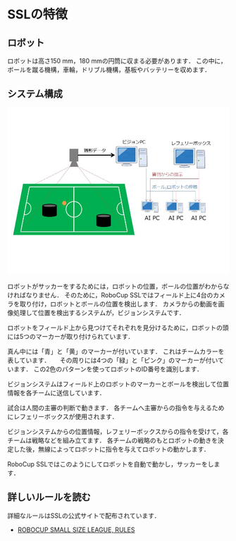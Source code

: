 # SSLの特徴

## ロボット

ロボットは高さ150 mm，180 mmの円筒に収まる必要があります．
この中に，ボールを蹴る機構，車輪，ドリブル機構，基板やバッテリーを収めます．

## システム構成

![システム構成図](../img/robocup_ssl/ssl_system.jpg)

ロボットがサッカーをするためには，ロボットの位置，ボールの位置がわからなければなりません．
そのために，RoboCup SSLではフィールド上に4台のカメラを取り付け，ロボットとボールの位置を検出します．
カメラからの動画を画像処理して位置を検出するシステムが，ビジョンシステムです．

ロボットをフィールド上から見つけてそれぞれを見分けるために，ロボットの頭には5つのマーカーが取り付けられています．

真ん中には「青」と「黄」のマーカーが付いています．
これはチームカラーを表しています．
　
その周りには4つの「緑」と「ピンク」のマーカーが付いています．
この2色のパターンを使ってロボットのID番号を識別します．

ビジョンシステムはフィールド上のロボットのマーカーとボールを検出して位置情報を各チームに送信しています．

試合は人間の主審の判断で動きます．
各チームへ主審からの指令を与えるためにレフェリーボックスが使用されます．

ビジョンシステムからの位置情報，レフェリーボックスからの指令を受けて，各チームは戦略などを組み立てます．
各チームの戦略のもとロボットの動きを決定した後，無線によってロボットに指令を与えてロボットの動かします．

RoboCup SSLではこのようにしてロボットを自動で動かし，サッカーをします．

## 詳しいルールを読む

詳細なルールはSSLの公式サイトで配布されています．

- [ROBOCUP SMALL SIZE LEAGUE, RULES](https://ssl.robocup.org/rules/)
